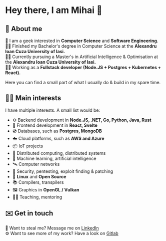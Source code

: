 # Hey there, I am Mihai 👋

## 📄 About me

👨 I am a geek interested in **Computer Science** and **Software Engineering**.<br>
👨‍🎓 Finished my Bachelor's degree in Computer Science at the **Alexandru Ioan Cuza University of Iasi.**<br>
👨‍🎓 Currently pursuing a Master's in Artificial Intelligence & Optimisation at the **Alexandru Ioan Cuza University of Iasi.**<br>
👨‍💼 Working as a **Fullstack developer (Node.JS + Postgres + Kubernetes + React).**

Here you can find a small part of what I usually do & build in my spare time.

## 🧑‍💻 Main interests

I have multiple interests. A small list would be:
- ⚙️ Backend development in **Node.JS, .NET, Go, Python, Java, Rust**
- 🎨 Frontend development in **React, Svelte**
- 💿 Databases, such as **Postgres, MongoDB**
- ☁️ Cloud platforms, such as **AWS and Azure**
- 📦 IoT projects
- 📡 Distributed computing, distributed systems
- 🤖 Machine learning, artificial intelligence
- 🛰 Computer networks
- 🔐 Security, pentesting, exploit finding & patching
- 🐧 **Linux** and **Open Source**
- 📚 Compilers, transpilers
- 🖼 Graphics in **OpenGL / Vulkan**
- 👨‍🏫 Teaching, mentoring

## ✉️ Get in touch

🏢 Want to steal me? Message me on [LinkedIn](https://www.linkedin.com/in/mihai-bojescu-5b092414b/)<br>
⚙️ Want to see more of my work? Have a look on [Gitlab](https://gitlab.com/bojescu.mihai)

<!--
**MihaiBojescu/MihaiBojescu** is a ✨ _special_ ✨ repository because its `README.md` (this file) appears on your GitHub profile.

Here are some ideas to get you started:

- 🔭 I’m currently working on ...
- 🌱 I’m currently learning ...
- 👯 I’m looking to collaborate on ...
- 🤔 I’m looking for help with ...
- 💬 Ask me about ...
- 📫 How to reach me: ...
- 😄 Pronouns: ...
- ⚡ Fun fact: ...
-->
